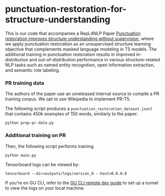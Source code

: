 # punctuation-restoration-for-structure-understanding

This is our code that accompanies a RepL4NLP Paper 
[Punctuation restoration improves structure understanding without supervision](https://aclanthology.org/2025.repl4nlp-1.10/), 
where we apply punctuation restoration as an unsupervised structure learning objective 
that complements masked language modeling in T5 models. 
The additional training in punctuation restoration results in
improved in-distribution and out-of-distribution performance in various structure-related NLP tasks
such as named entity recognition, open information extraction, and semantic role labeling.

### PR training data
The authors of the paper use an unreleased internal source to compile a PR training corpus.
We opt to use Wikipedia to implement PR-T5.

The following script produces a `punctuation_restoration_dataset.jsonl`
that contains 450k examples of 150 words, similarly to the paper:

```angular2html
python prep-pr-data.py
```

### Additional training on PR
Then, the following script performs training

```angular2html
python main.py
```

Tensorboard logs can be viewed by:
```angular2html
tensorboard --dir=outputs/logs/version_0 --host=0.0.0.0
```

If you're on GU CLI, refer to the [GU CLI remote dev guide](https://github.com/Aatlantise/gu-cli-remote-dev)
to set up a tunnel to view the logs on your local machine.



